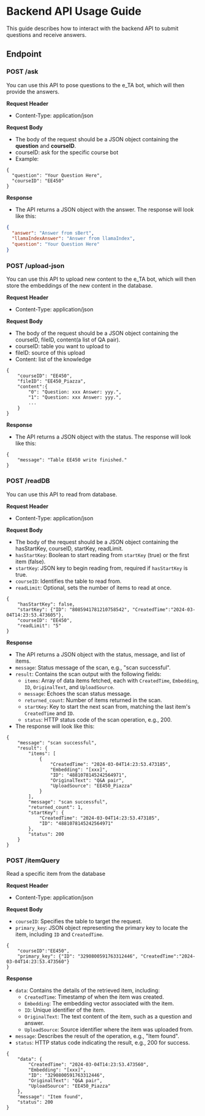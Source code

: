 # Backend API Usage Guide

This guide describes how to interact with the backend API to submit questions and receive answers.

## Endpoint

### POST /ask

You can use this API to pose questions to the e_TA bot, which will then provide the answers.

**Request Header**

- Content-Type: application/json

**Request Body**

- The body of the request should be a JSON object containing the **question** and **courseID**.
- courseID: ask for the specific course bot
- Example:

```sjson
{
  "question": "Your Question Here",
  "courseID": "EE450"
}
```

**Response**

- The API returns a JSON object with the answer. The response will look like this:

```Json
{
  "answer": "Answer from sBert",
  "llamaIndexAnswer": "Answer from llamaIndex",
  "question": "Your Question Here"
}
```

### POST /upload-json

You can use this API to upload new content to the e_TA bot, which will then store the embeddings of the new content in the database.

**Request Header**

- Content-Type: application/json

**Request Body**

- The body of the request should be a JSON object containing the courseID, fileID, content(a list of QA pair).
- courseID: table you want to upload to
- fileID: source of this upload
- Content: list of the knowledge

```
{
    "courseID": "EE450",
    "fileID": "EE450_Piazza",
    "content":{
        "0": "Question: xxx Answer: yyy.",
        "1": "Question: xxx Answer: yyy.",
        ...
    }
}
```

**Response**

- The API returns a JSON object with the status. The response will look like this:

```
{
    "message": "Table EE450 write finished."
}
```

### POST /readDB

You can use this API to read from database.

**Request Header**

- Content-Type: application/json

**Request Body**

- The body of the request should be a JSON object containing the hasStartKey, courseID, startKey, readLimit.
- `hasStartKey`: Boolean to start reading from `startKey` (true) or the first item (false).
- `startKey`: JSON key to begin reading from, required if `hasStartKey` is true.
- `courseID`: Identifies the table to read from.
- `readLimit`: Optional, sets the number of items to read at once.

```
{
    "hasStartKey": false, 
    "startKey": {"ID": "8085941781210758542", "CreatedTime":"2024-03-04T14:23:53.473605"},
    "courseID": "EE450",
    "readLimit": "5"
}
```

**Response**

- The API returns a JSON object with the status, message, and list of items.
- `message`: Status message of the scan, e.g., "scan successful".
- `result`: Contains the scan output with the following fields:
  - `items`: Array of data items fetched, each with `CreatedTime`, `Embedding`, `ID`, `OriginalText`, and `UploadSource`.
  - `message`: Echoes the scan status message.
  - `returned_count`: Number of items returned in the scan.
  - `startKey`: Key to start the next scan from, matching the last item's `CreatedTime` and `ID`.
  - `status`: HTTP status code of the scan operation, e.g., 200.
- The response will look like this:

```
{
    "message": "scan successful",
    "result": {
        "items": [
            {
                "CreatedTime": "2024-03-04T14:23:53.473185",
                "Embedding": "[xxx]",
                "ID": "4881078145242564971",
                "OriginalText": "Q&A pair",
                "UploadSource": "EE450_Piazza"
            }
        ],
        "message": "scan successful",
        "returned_count": 1,
        "startKey": {
            "CreatedTime": "2024-03-04T14:23:53.473185",
            "ID": "4881078145242564971"
        },
        "status": 200
    }
}
```

### POST /itemQuery

Read a specific item from the database

**Request Header**

- Content-Type: application/json

**Request Body**

- `courseID`: Specifies the table to target the request.
- `primary_key`: JSON object representing the primary key to locate the item, including `ID` and `CreatedTime`.

```
{  
    "courseID":"EE450",
    "primary_key": {"ID": "3290800591763312446", "CreatedTime":"2024-03-04T14:23:53.473560"}
}
```

**Response**

- `data`: Contains the details of the retrieved item, including:
  - `CreatedTime`: Timestamp of when the item was created.
  - `Embedding`: The embedding vector associated with the item.
  - `ID`: Unique identifier of the item.
  - `OriginalText`: The text content of the item, such as a question and answer.
  - `UploadSource`: Source identifier where the item was uploaded from.
- `message`: Describes the result of the operation, e.g., "Item found".
- `status`: HTTP status code indicating the result, e.g., 200 for success.

```
{
    "data": {
        "CreatedTime": "2024-03-04T14:23:53.473560",
        "Embedding": "[xxx]",
        "ID": "3290800591763312446",
        "OriginalText": "Q&A pair",
        "UploadSource": "EE450_Piazza"
    },
    "message": "Item found",
    "status": 200
}
```
